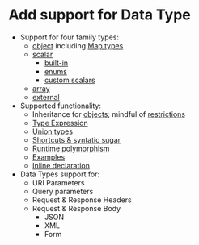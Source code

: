# Add support for Data Type

* Support for four family types:
    * [object](http://docs.raml.org/specs/1.0/#raml-10-spec-object-types) including [Map types](http://docs.raml.org/specs/1.0/#raml-10-spec-map-types)
    * [scalar](http://docs.raml.org/specs/1.0/#raml-10-spec-scalar-types)
        * [built-in](http://docs.raml.org/specs/1.0/#raml-10-spec-built-in-scalar-types)
        * [enums](http://docs.raml.org/specs/1.0/#raml-10-spec-enums)
        * [custom scalars](http://docs.raml.org/specs/1.0/#raml-10-spec-customsecurityscheme-scalar-types)
    * [array](http://docs.raml.org/specs/1.0/#raml-10-spec-array-types)
    * [external](http://docs.raml.org/specs/1.0/#raml-10-spec-external-types)
* Supported functionality:
    * Inheritance for [objects](http://docs.raml.org/specs/1.0/#raml-10-spec-object-type-inheritance); mindful of [restrictions](http://docs.raml.org/specs/1.0/#raml-10-spec-inheritance-restrictions)
    * [Type Expression](http://docs.raml.org/specs/1.0/#raml-10-spec-type-expressions)
    * [Union types](http://docs.raml.org/specs/1.0/#raml-10-spec-union-types)
    * [Shortcuts & syntatic sugar](http://docs.raml.org/specs/1.0/#raml-10-spec-shortcuts-and-syntactic-sugar)
    * [Runtime polymorphism](http://docs.raml.org/specs/1.0/#raml-10-spec-runtime-polymorphism-discriminators-)
    * [Examples](http://docs.raml.org/specs/1.0/#raml-10-spec-examples)
    * [Inline declaration](http://docs.raml.org/specs/1.0/#raml-10-spec-inline-type-declarations)
* Data Types support for:
    * URI Parameters
    * Query parameters
    * Request & Response Headers
    * Request & Response Body
        * JSON
        * XML
        * Form
